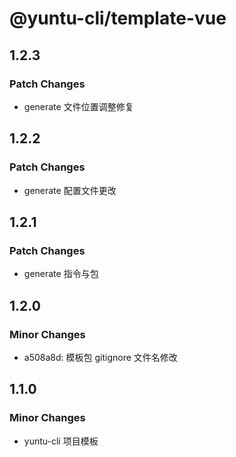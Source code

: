 # @yuntu-cli/template-vue

## 1.2.3

### Patch Changes

- generate 文件位置调整修复

## 1.2.2

### Patch Changes

- generate 配置文件更改

## 1.2.1

### Patch Changes

- generate 指令与包

## 1.2.0

### Minor Changes

- a508a8d: 模板包 gitignore 文件名修改

## 1.1.0

### Minor Changes

- yuntu-cli 项目模板

